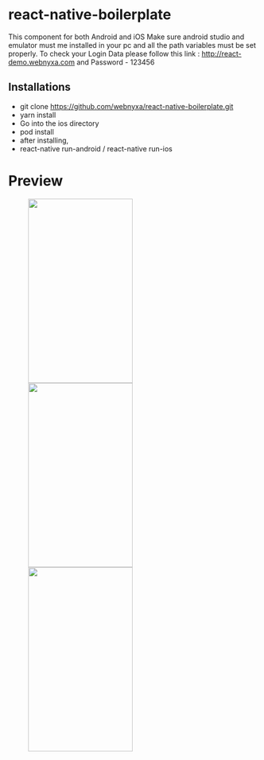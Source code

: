 # react-native-boilerplate
This component for both Android and iOS
Make sure android studio and emulator must me installed in your pc and all the path variables must be set properly.
To check your Login Data please follow this link : http://react-demo.webnyxa.com  and Password - 123456 

## Installations 
- git clone https://github.com/webnyxa/react-native-boilerplate.git
- yarn install
- Go into the ios directory
- pod install
- after installing,
- react-native run-android / react-native run-ios 


# Preview
<p float="left" >
<img src="https://user-images.githubusercontent.com/72548105/95616935-41297c80-0a88-11eb-824d-7fa712bb1430.png" width="210" height="370" hspace="40" >
<img  src="https://user-images.githubusercontent.com/72548105/95616963-4edf0200-0a88-11eb-8464-ff65a748e177.png" width="210" height="370" hspace="40" >
<img  src="https://user-images.githubusercontent.com/72548105/95617020-65855900-0a88-11eb-873c-02756fa841ff.png" width="210" height="370" hspace="40"> 
</p>
